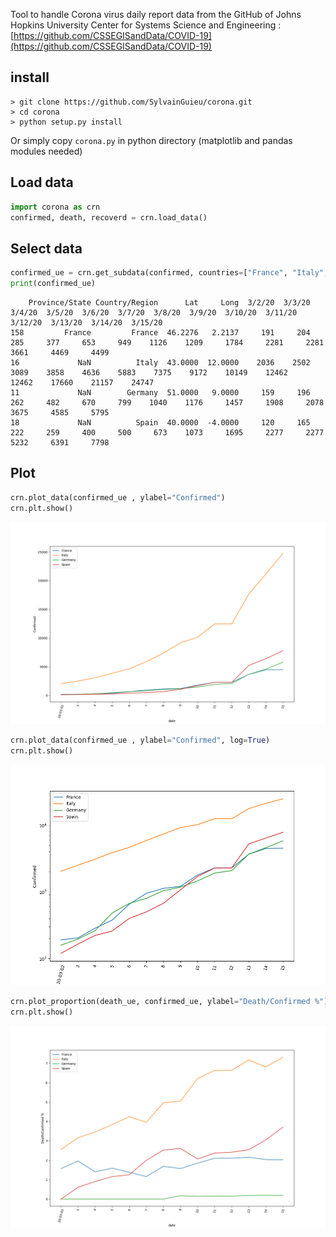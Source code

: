 
Tool to handle Corona virus daily report data from the GitHub of Johns Hopkins University Center for Systems Science and Engineering : [https://github.com/CSSEGISandData/COVID-19](https://github.com/CSSEGISandData/COVID-19)

## install 

```
> git clone https://github.com/SylvainGuieu/corona.git
> cd corona 
> python setup.py install
```

Or simply copy `corona.py` in python directory (matplotlib and pandas modules needed)


## Load data 

```python
import corona as crn
confirmed, death, recoverd = crn.load_data()
```

## Select data

```python
confirmed_ue = crn.get_subdata(confirmed, countries=["France", "Italy", "Germany", "Spain"], date_min="2020-03-01")
print(confirmed_ue)
```

```
    Province/State Country/Region      Lat     Long  3/2/20  3/3/20  3/4/20  3/5/20  3/6/20  3/7/20  3/8/20  3/9/20  3/10/20  3/11/20  3/12/20  3/13/20  3/14/20  3/15/20
158         France         France  46.2276   2.2137     191     204     285     377     653     949    1126    1209     1784     2281     2281     3661     4469     4499
16             NaN          Italy  43.0000  12.0000    2036    2502    3089    3858    4636    5883    7375    9172    10149    12462    12462    17660    21157    24747
11             NaN        Germany  51.0000   9.0000     159     196     262     482     670     799    1040    1176     1457     1908     2078     3675     4585     5795
18             NaN          Spain  40.0000  -4.0000     120     165     222     259     400     500     673    1073     1695     2277     2277     5232     6391     7798
```

## Plot

```python 
crn.plot_data(confirmed_ue , ylabel="Confirmed")
crn.plt.show()
```
![](img/confirmed.png)


```python
crn.plot_data(confirmed_ue , ylabel="Confirmed", log=True)
crn.plt.show()
```
![](img/confirmed_log.png)


```python
crn.plot_proportion(death_ue, confirmed_ue, ylabel="Death/Confirmed %")
crn.plt.show()
```
![](img/death_ratio.png)

